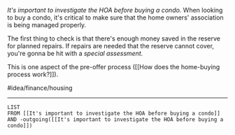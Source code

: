 *It's important to investigate the HOA before buying a condo.* When looking to buy a condo, it's critical to make sure that the home owners' association is being managed properly. 

The first thing to check is that there's enough money saved in the reserve for planned repairs. If repairs are needed that the reserve cannot cover, you're gonna be hit with a *special assessment.* 

This is one aspect of the pre-offer process ([[How does the home-buying process work?]]). 

#idea/finance/housing 

---
```dataview
LIST
FROM [[It's important to investigate the HOA before buying a condo]] AND -outgoing([[It's important to investigate the HOA before buying a condo]])
```